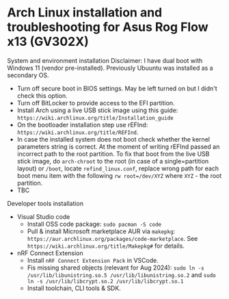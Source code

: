 # Arch Linux installation and troubleshooting for Asus Rog Flow x13 (GV302X)

System and environment installation
Disclaimer: I have dual boot with Windows 11 (vendor pre-installed). Previously Ubuuntu was installed as a secondary OS.
- Turn off secure boot in BIOS settings. May be left turned on but I didn't check this option.
- Turn off BitLocker to provide access to the EFI partition.
- Install Arch using a live USB stick image using this guide: `https://wiki.archlinux.org/title/Installation_guide`
- On the bootloader installation step use rEFInd: `https://wiki.archlinux.org/title/REFInd`.
- In case the installed system does not boot check whether the kernel parameters string is correct. At the moment of writing rEFInd passed an incorrect path to the root partition. To fix that boot from the live USB stick image, do `arch-chroot` to the root (in case of a single=partition layout) or `/boot`, locate `refind_linux.conf`, replace wrong path for each boot menu item with the following `rw root=/dev/XYZ` where `XYZ` - the root partition.
- TBC   

Developer tools installation
- Visual Studio code
  - Install OSS code package: `sudo pacman -S code`
  - Pull & install Microsoft marketplace AUR via `makepkg`: `https://aur.archlinux.org/packages/code-marketplace`. See `https://wiki.archlinux.org/title/Makepkg#` for details.
- nRF Connect Extension
  - Install `nRF Connect Extension Pack` in VSCode.
  - Fis missing shared objects (relevant for Aug 2024): `sudo ln -s /usr/lib/libunistring.so.5 /usr/lib/libunistring.so.2` and `sudo ln -s /usr/lib/libcrypt.so.2 /usr/lib/libcrypt.so.1`
  - Install toolchain, CLI tools & SDK. 
